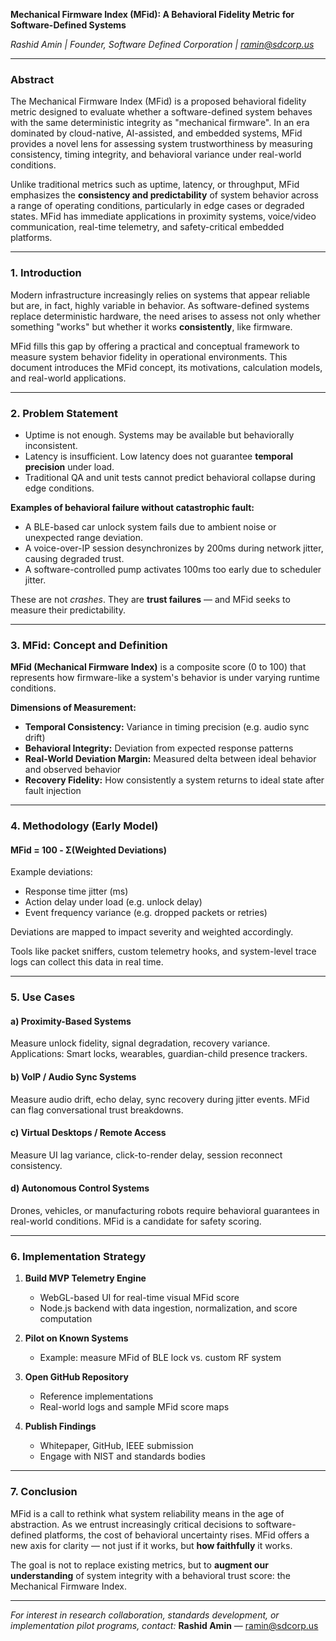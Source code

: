 
**Mechanical Firmware Index (MFid): A Behavioral Fidelity Metric for Software-Defined Systems**

*Rashid Amin | Founder, Software Defined Corporation | ramin@sdcorp.us*

---

### Abstract

The Mechanical Firmware Index (MFid) is a proposed behavioral fidelity metric designed to evaluate whether a software-defined system behaves with the same deterministic integrity as "mechanical firmware". In an era dominated by cloud-native, AI-assisted, and embedded systems, MFid provides a novel lens for assessing system trustworthiness by measuring consistency, timing integrity, and behavioral variance under real-world conditions.

Unlike traditional metrics such as uptime, latency, or throughput, MFid emphasizes the **consistency and predictability** of system behavior across a range of operating conditions, particularly in edge cases or degraded states. MFid has immediate applications in proximity systems, voice/video communication, real-time telemetry, and safety-critical embedded platforms.

---

### 1. Introduction

Modern infrastructure increasingly relies on systems that appear reliable but are, in fact, highly variable in behavior. As software-defined systems replace deterministic hardware, the need arises to assess not only whether something "works" but whether it works **consistently**, like firmware.

MFid fills this gap by offering a practical and conceptual framework to measure system behavior fidelity in operational environments. This document introduces the MFid concept, its motivations, calculation models, and real-world applications.

---

### 2. Problem Statement

- Uptime is not enough. Systems may be available but behaviorally inconsistent.
- Latency is insufficient. Low latency does not guarantee **temporal precision** under load.
- Traditional QA and unit tests cannot predict behavioral collapse during edge conditions.

**Examples of behavioral failure without catastrophic fault:**

- A BLE-based car unlock system fails due to ambient noise or unexpected range deviation.
- A voice-over-IP session desynchronizes by 200ms during network jitter, causing degraded trust.
- A software-controlled pump activates 100ms too early due to scheduler jitter.

These are not *crashes*. They are **trust failures** — and MFid seeks to measure their predictability.

---

### 3. MFid: Concept and Definition

**MFid (Mechanical Firmware Index)** is a composite score (0 to 100) that represents how firmware-like a system's behavior is under varying runtime conditions.

**Dimensions of Measurement:**

- **Temporal Consistency:** Variance in timing precision (e.g. audio sync drift)
- **Behavioral Integrity:** Deviation from expected response patterns
- **Real-World Deviation Margin:** Measured delta between ideal behavior and observed behavior
- **Recovery Fidelity:** How consistently a system returns to ideal state after fault injection

---

### 4. Methodology (Early Model)

#### MFid = 100 - Σ(Weighted Deviations)

Example deviations:

- Response time jitter (ms)
- Action delay under load (e.g. unlock delay)
- Event frequency variance (e.g. dropped packets or retries)

Deviations are mapped to impact severity and weighted accordingly.

Tools like packet sniffers, custom telemetry hooks, and system-level trace logs can collect this data in real time.

---

### 5. Use Cases

#### a) **Proximity-Based Systems**

Measure unlock fidelity, signal degradation, recovery variance. Applications: Smart locks, wearables, guardian-child presence trackers.

#### b) **VoIP / Audio Sync Systems**

Measure audio drift, echo delay, sync recovery during jitter events. MFid can flag conversational trust breakdowns.

#### c) **Virtual Desktops / Remote Access**

Measure UI lag variance, click-to-render delay, session reconnect consistency.

#### d) **Autonomous Control Systems**

Drones, vehicles, or manufacturing robots require behavioral guarantees in real-world conditions. MFid is a candidate for safety scoring.

---

### 6. Implementation Strategy

1. **Build MVP Telemetry Engine**
   - WebGL-based UI for real-time visual MFid score
   - Node.js backend with data ingestion, normalization, and score computation

2. **Pilot on Known Systems**
   - Example: measure MFid of BLE lock vs. custom RF system

3. **Open GitHub Repository**
   - Reference implementations
   - Real-world logs and sample MFid score maps

4. **Publish Findings**
   - Whitepaper, GitHub, IEEE submission
   - Engage with NIST and standards bodies

---

### 7. Conclusion

MFid is a call to rethink what system reliability means in the age of abstraction. As we entrust increasingly critical decisions to software-defined platforms, the cost of behavioral uncertainty rises. MFid offers a new axis for clarity — not just if it works, but **how faithfully** it works.

The goal is not to replace existing metrics, but to **augment our understanding** of system integrity with a behavioral trust score: the Mechanical Firmware Index.

---

*For interest in research collaboration, standards development, or implementation pilot programs, contact:*
**Rashid Amin** — ramin@sdcorp.us
